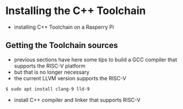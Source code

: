 # Installing the C++ Toolchain
* installing C++ Toolchain on a Rasperry Pi

## Getting the Toolchain sources
* previous sections have here some tips to build a GCC compiler
  that supports the RISC-V platform
* but that is no longer necessary
* the current LLVM version supports the RISC-V

```
$ sudo apt install clang-9 lld-9
```
* install C++ compiler and linker that supports RISC-V

